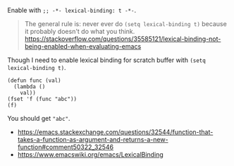 Enable with `;; -*- lexical-binding: t -*-`.

>The general rule is: never ever do `(setq lexical-binding t)` because it probably doesn't do what you think. https://stackoverflow.com/questions/35585121/lexical-binding-not-being-enabled-when-evaluating-emacs

Though I need to enable lexical binding for scratch buffer with `(setq lexical-binding t)`.

```elisp
(defun func (val)
  (lambda ()
    val))
(fset 'f (func "abc"))
(f)
```

You should get `"abc"`.

- https://emacs.stackexchange.com/questions/32544/function-that-takes-a-function-as-argument-and-returns-a-new-function#comment50322_32546
- https://www.emacswiki.org/emacs/LexicalBinding
